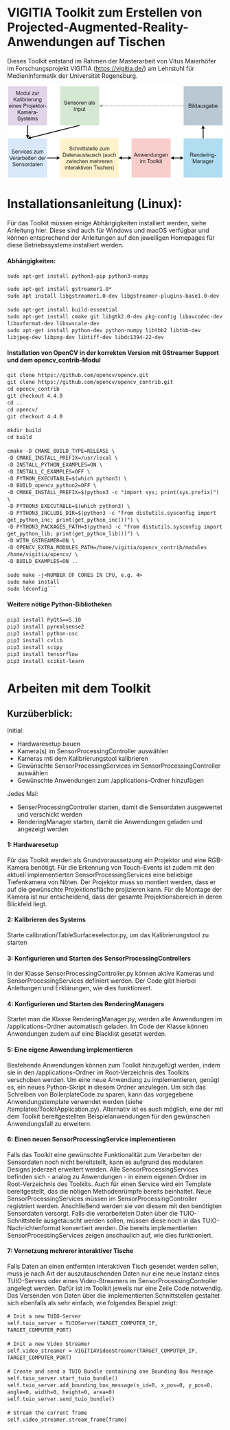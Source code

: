 # VIGITIA Toolkit zum Erstellen von Projected-Augmented-Reality-Anwendungen auf Tischen

Dieses Toolkit entstand im Rahmen der Masterarbeit von Vitus Maierhöfer im Forschungsprojekt VIGITIA 
(https://vigitia.de/) am Lehrstuhl für Medieninformatik der Universität Regensburg.

![Genereller Überblick über das Toolkit-Konzept](assets/toolkit_concept_basics.png)

# Installationsanleitung (Linux):

Für das Toolkit müssen einige Abhängigkeiten installiert werden, siehe Anleitung hier. 
Diese sind auch für Windows und macOS verfügbar und können entsprechend der Anleitungen auf den jeweiligen Homepages für diese Betriebssysteme installiert werden.

#### Abhängigkeiten:

```
sudo apt-get install python3-pip python3-numpy
```

```
sudo apt-get install gstreamer1.0*
sudo apt install libgstreamer1.0-dev libgstreamer-plugins-base1.0-dev

sudo apt-get install build-essential
sudo apt-get install cmake git libgtk2.0-dev pkg-config libavcodec-dev libavformat-dev libswscale-dev
sudo apt-get install python-dev python-numpy libtbb2 libtbb-dev libjpeg-dev libpng-dev libtiff-dev libdc1394-22-dev
```

#### Installation von OpenCV in der korrekten Version mit GStreamer Support und dem opencv_contrib-Modul

```
git clone https://github.com/opencv/opencv.git
git clone https://github.com/opencv/opencv_contrib.git
cd opencv_contrib 
git checkout 4.4.0
cd ..
cd opencv/
git checkout 4.4.0

mkdir build
cd build

cmake -D CMAKE_BUILD_TYPE=RELEASE \
-D CMAKE_INSTALL_PREFIX=/usr/local \
-D INSTALL_PYTHON_EXAMPLES=ON \
-D INSTALL_C_EXAMPLES=OFF \
-D PYTHON_EXECUTABLE=$(which python3) \
-D BUILD_opencv_python2=OFF \
-D CMAKE_INSTALL_PREFIX=$(python3 -c "import sys; print(sys.prefix)") \
-D PYTHON3_EXECUTABLE=$(which python3) \
-D PYTHON3_INCLUDE_DIR=$(python3 -c "from distutils.sysconfig import get_python_inc; print(get_python_inc())") \
-D PYTHON3_PACKAGES_PATH=$(python3 -c "from distutils.sysconfig import get_python_lib; print(get_python_lib())") \
-D WITH_GSTREAMER=ON \
-D OPENCV_EXTRA_MODULES_PATH=/home/vigitia/opencv_contrib/modules /home/vigitia/opencv/ \
-D BUILD_EXAMPLES=ON ..

sudo make -j<NUMBER OF CORES IN CPU, e.g. 4>
sudo make install
sudo ldconfig```

```
#### Weitere nötige Python-Bibliotheken
```
pip3 install PyQt5==5.10
pip3 install pyrealsense2
pip3 install python-osc
pip3 install cvlib
pip3 install scipy
pip3 install tensorflow
pip3 install scikit-learn
```


# Arbeiten mit dem Toolkit

## Kurzüberblick:

Initial:
 - Hardwaresetup bauen
 - Kamera(s) im SensorProcessingController auswählen
 - Kameras mti dem Kalibrierungstool kalibrieren
 - Gewünschte SensorProcessingServices im SensorProcessingController auswählen
 - Gewünschte Anwendungen zum /applications-Ordner hinzufügen
 
Jedes Mal:
 - SenserProcessingController starten, damit die Sensordaten ausgewertet und verschickt werden
 - RenderingManager starten, damit die Anwendungen geladen und angezeigt werden

#### 1: Hardwaresetup

Für das Toolkit werden als Grundvoraussetzung ein Projektor und eine RGB-Kamera
benötigt. Für die Erkennung von Touch-Events ist zudem mit den aktuell implementierten SensorProcessingServices eine beliebige Tiefenkamera von Nöten. Der Projektor muss so montiert werden, dass er auf die gewünschte Projektionsfläche projizieren kann. Für die Montage der Kamera ist nur entscheidend, dass der gesamte
Projektionsbereich in deren Blickfeld liegt.

#### 2: Kalibrieren des Systems

Starte calibration/TableSurfaceselector.py, um das Kalibrierungstool zu starten

#### 3: Konfigurieren und Starten des SensorProcessingControllers

In der Klasse SensorProcessingController.py können aktive Kameras und SensorProcessingServices definiert werden. Der Code gibt hierbei Anleitungen und Erklärungen, wie dies funktioniert.


#### 4: Konfigurieren und Starten des RenderingManagers

Startet man die Klasse RenderingManager.py, werden alle Anwendungen im /applications-Ordner automatisch geladen.
Im Code der Klasse können Anwendungen zudem auf eine Blacklist gesetzt werden.


#### 5: Eine eigene Anwendung implementieren

Bestehende Anwendungen können zum Toolkit hinzugefügt werden, indem sie in den /applications-Ordner im Root-Verzeichnis des Toolkits verschoben werden. Um eine neue Anwendung zu implementieren, genügt es, ein neues Python-Skript in diesem Ordner anzulegen. Um sich das Schreiben von BoilerplateCode zu sparen, kann das vorgegebene Anwendungstemplate verwendet werden (siehe /templates/TookitApplication.py). Alternativ ist es auch möglich, eine der mit dem Toolkit bereitgestellten Beispielanwendungen für den gewünschen Anwendungsfall zu erweitern.

#### 6: Einen neuen SensorProcessingService implementieren

Falls das Toolkit eine gewünschte Funktionalität zum Verarbeiten der Sensordaten noch nicht bereitstellt, kann es aufgrund des modularen Designs jederzeit erweitert werden. Alle SensorProcessingServices befinden sich - analog zu Anwendungen - in einem eigenen Ordner im Root-Verzeichnis des Toolkits. Auch für einen Service wird ein Template bereitgestellt, das die nötigen Methodenrümpfe bereits beinhaltet. Neue SensorProcessingServices müssen im SensorProcessingController registriert werden. Anschließend werden sie von diesem mit den benötigten Sensordaten versorgt. Falls die verarbeiteten Daten über die TUIO-Schnittstelle ausgetauscht werden sollen, müssen diese noch in das TUIO-Nachrichtenformat konvertiert werden. Die bereits implementierten SensorProcessingServices zeigen anschaulich auf, wie dies funktioniert.

#### 7: Vernetzung mehrerer interaktiver Tische
Falls Daten an einen entfernten interaktiven Tisch gesendet werden sollen, muss je
nach Art der auszutauschenden Daten nur eine neue Instanz eines TUIO-Servers
oder eines Video-Streamers im SensorProcessingController angelegt werden. Dafür ist
im Toolkit jeweils nur eine Zeile Code notwendig. Das Versenden von Daten über
die implementierten Schnittstellen gestaltet sich ebenfalls als sehr einfach, wie folgendes Beispiel zeigt:

```
# Init a new TUIO-Server
self.tuio_server = TUIOServer(TARGET_COMPUTER_IP, TARGET_COMPUTER_PORT)

# Init a new Video Streamer
self.video_streamer = VIGITIAVideoStreamer(TARGET_COMPUTER_IP, TARGET_COMPUTER_PORT)

# Create and send a TUIO Bundle containing one Bounding Box Message
self.tuio_server.start_tuio_bundle()
self.tuio_server.add_bounding_box_message(s_id=0, x_pos=0, y_pos=0, angle=0, width=0, height=0, area=0)
self.tuio_server.send_tuio_bundle()

# Stream the current frame
self.video_streamer.stream_frame(frame)
```
